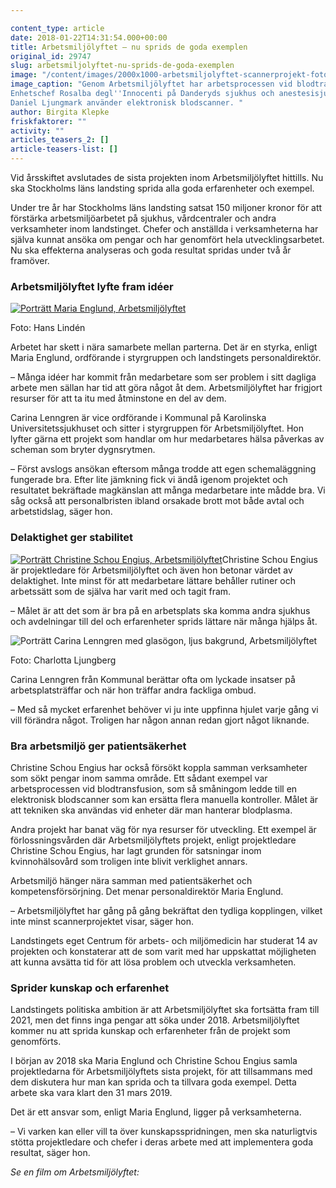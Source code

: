 ```yaml
---

content_type: article
date: 2018-01-22T14:31:54.000+00:00
title: Arbetsmiljölyftet – nu sprids de goda exemplen
original_id: 29747
slug: arbetsmiljolyftet-nu-sprids-de-goda-exemplen
image: "/content/images/2000x1000-arbetsmiljolyftet-scannerprojekt-foto-lisa-thorsen.jpg"
image_caption: "Genom Arbetsmiljölyftet har arbetsprocessen vid blodtransfusion förbättrats.
Enhetschef Rosalba degl''Innocenti på Danderyds sjukhus och anestesisjuksköterska
Daniel Ljungmark använder elektronisk blodscanner. "
author: Birgita Klepke
friskfaktorer: ""
activity: ""
articles_teasers_2: []
article-teasers-list: []
---
```


Vid årsskiftet avslutades de sista projekten inom Arbetsmiljölyftet hittills. Nu ska Stockholms läns landsting sprida alla goda erfarenheter och exempel.

Under tre år har Stockholms läns landsting satsat 150 miljoner kronor för att förstärka arbetsmiljöarbetet på sjukhus, vårdcentraler och andra verksamheter inom landstinget. Chefer och anställda i verksamheterna har själva kunnat ansöka om pengar och har genomfört hela utvecklingsarbetet. Nu ska effekterna analyseras och goda resultat spridas under två år framöver.

### Arbetsmiljölyftet lyfte fram idéer

[![Porträtt Maria Englund, Arbetsmiljölyftet](https://www.suntarbetsliv.se/wp-content/uploads/2018/01/200x220-maria-englund-foto-hans-linden.jpg)](https://www.suntarbetsliv.se/wp-content/uploads/2018/01/200x220-maria-englund-foto-hans-linden.jpg)

Foto: Hans Lindén

Arbetet har skett i nära samarbete mellan parterna. Det är en styrka, enligt Maria Englund, ordförande i styrgruppen och landstingets personaldirektör.

– Många idéer har kommit från medarbetare som ser problem i sitt dagliga arbete men sällan har tid att göra något åt dem. Arbetsmiljölyftet har frigjort resurser för att ta itu med åtminstone en del av dem.

Carina Lenngren är vice ordförande i Kommunal på Karolinska Universitetssjukhuset och sitter i styrgruppen för Arbetsmiljölyftet. Hon lyfter gärna ett projekt som handlar om hur medarbetares hälsa påverkas av scheman som bryter dygnsrytmen.

– Först avslogs ansökan eftersom många trodde att egen schemaläggning fungerade bra. Efter lite jämkning fick vi ändå igenom projektet och resultatet bekräftade magkänslan att många medarbetare inte mådde bra. Vi såg också att personalbristen ibland orsakade brott mot både avtal och arbetstidslag, säger hon.

### Delaktighet ger stabilitet

[![Porträtt Christine Schou Engius, Arbetsmiljölyftet](https://www.suntarbetsliv.se/wp-content/uploads/2018/01/200x220-christine-schou-engius.jpg)](https://www.suntarbetsliv.se/wp-content/uploads/2018/01/200x220-christine-schou-engius.jpg)Christine Schou Engius är projektledare för Arbetsmiljölyftet och även hon betonar värdet av delaktighet. Inte minst för att medarbetare lättare behåller rutiner och arbetssätt som de själva har varit med och tagit fram.

– Målet är att det som är bra på en arbetsplats ska komma andra sjukhus och avdelningar till del och erfarenheter sprids lättare när många hjälps åt.

![Porträtt Carina Lenngren med glasögon, ljus bakgrund, Arbetsmiljölyftet](https://www.suntarbetsliv.se/wp-content/uploads/2018/01/200x220-carina-lenngren-foto-kommunal.jpg)

Foto: Charlotta Ljungberg

Carina Lenngren från Kommunal berättar ofta om lyckade insatser på arbetsplatsträffar och när hon träffar andra fackliga ombud.

[](https://www.suntarbetsliv.se/wp-content/uploads/2018/01/200x220-carina-lenngren-foto-kommunal.jpg)– Med så mycket erfarenhet behöver vi ju inte uppfinna hjulet varje gång vi vill förändra något. Troligen har någon annan redan gjort något liknande.

### Bra arbetsmiljö ger patientsäkerhet

Christine Schou Engius har också försökt koppla samman verksamheter som sökt pengar inom samma område. Ett sådant exempel var arbetsprocessen vid blodtransfusion, som så småningom ledde till en elektronisk blodscanner som kan ersätta flera manuella kontroller. Målet är att tekniken ska användas vid enheter där man hanterar blodplasma.

Andra projekt har banat väg för nya resurser för utveckling. Ett exempel är förlossningsvården där Arbetsmiljölyftets projekt, enligt projektledare Christine Schou Engius, har lagt grunden för satsningar inom kvinnohälsovård som troligen inte blivit verklighet annars.

Arbetsmiljö hänger nära samman med patientsäkerhet och kompetensförsörjning. Det menar personaldirektör Maria Englund.

– Arbetsmiljölyftet har gång på gång bekräftat den tydliga kopplingen, vilket inte minst scannerprojektet visar, säger hon.

Landstingets eget Centrum för arbets- och miljömedicin har studerat 14 av projekten och konstaterar att de som varit med har uppskattat möjligheten att kunna avsätta tid för att lösa problem och utveckla verksamheten.

### Sprider kunskap och erfarenhet

Landstingets politiska ambition är att Arbetsmiljölyftet ska fortsätta fram till 2021, men det finns inga pengar att söka under 2018. Arbetsmiljölyftet kommer nu att sprida kunskap och erfarenheter från de projekt som genomförts.

I början av 2018 ska Maria Englund och Christine Schou Engius samla projektledarna för Arbetsmiljölyftets sista projekt, för att tillsammans med dem diskutera hur man kan sprida och ta tillvara goda exempel. Detta arbete ska vara klart den 31 mars 2019.

Det är ett ansvar som, enligt Maria Englund, ligger på verksamheterna.

– Vi varken kan eller vill ta över kunskapsspridningen, men ska naturligtvis stötta projektledare och chefer i deras arbete med att implementera goda resultat, säger hon.

_Se en film om Arbetsmiljölyftet:_
